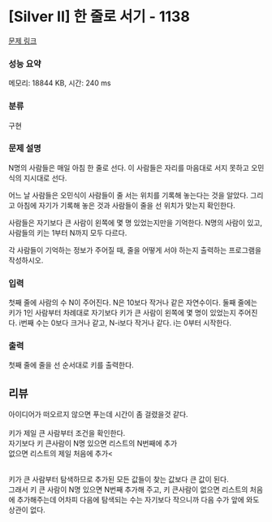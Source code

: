 # [Silver II] 한 줄로 서기 - 1138 

[문제 링크](https://www.acmicpc.net/problem/1138) 

### 성능 요약

메모리: 18844 KB, 시간: 240 ms

### 분류

구현

### 문제 설명

<p>N명의 사람들은 매일 아침 한 줄로 선다. 이 사람들은 자리를 마음대로 서지 못하고 오민식의 지시대로 선다.</p>

<p>어느 날 사람들은 오민식이 사람들이 줄 서는 위치를 기록해 놓는다는 것을 알았다. 그리고 아침에 자기가 기록해 놓은 것과 사람들이 줄을 선 위치가 맞는지 확인한다.</p>

<p>사람들은 자기보다 큰 사람이 왼쪽에 몇 명 있었는지만을 기억한다. N명의 사람이 있고, 사람들의 키는 1부터 N까지 모두 다르다.</p>

<p>각 사람들이 기억하는 정보가 주어질 때, 줄을 어떻게 서야 하는지 출력하는 프로그램을 작성하시오.</p>

### 입력 

 <p>첫째 줄에 사람의 수 N이 주어진다. N은 10보다 작거나 같은 자연수이다. 둘째 줄에는 키가 1인 사람부터 차례대로 자기보다 키가 큰 사람이 왼쪽에 몇 명이 있었는지 주어진다. i번째 수는 0보다 크거나 같고, N-i보다 작거나 같다. i는 0부터 시작한다.</p>

### 출력 

 <p>첫째 줄에 줄을 선 순서대로 키를 출력한다.</p>


## 리뷰
아이디어가 떠오르지 않으면 푸는데 시간이 좀 걸렸을것 같다.<br>
<br>
키가 제일 큰 사람부터 조건을 확인한다.<br>
자기보다 키 큰사람이 N명 있으면 리스트의 N번째에 추가<br>
없으면 리스트의 제일 처음에 추가<<br>

<br>
키가 큰 사람부터 탐색하므로 추가된 모든 값들이 찾는 값보다 큰 값이 된다. <br>
그래서 키 큰 사람이 N명 있으면 N번째 추가해 주고, 키 큰사람이 없으면 리스트의 처음에 추가해주는데 어차피 다음에 탐색되는 수는 자기보다 작으니까 다음 수가 앞에 와도 상관이 없다.
